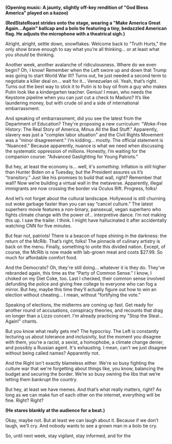 **(Opening music: A jaunty, slightly off-key rendition of "God Bless America" played on a kazoo)**

**(RedStateRoast strides onto the stage, wearing a "Make America Great Again…Again" ballcap and a bolo tie featuring a tiny, bedazzled American flag. He adjusts the microphone with a theatrical sigh.)**

Alright, alright, settle down, snowflakes. Welcome back to "Truth Hurts," the only show brave enough to say what you’re all thinking… or at least what you *should* be thinking.

Another week, another avalanche of ridiculousness. Where do we even begin? Oh, I know! Remember when the Left swore up and down that Trump was going to start World War III? Turns out, he just needed a second term to negotiate a killer deal on… wait for it… Venezuelan oil. Yeah, that’s right. Turns out the best way to stick it to Putin is to buy oil from a guy who makes Putin look like a kindergarten teacher. Genius! I mean, who needs the Keystone pipeline when you can just cut a check to Maduro? It’s like laundering money, but with crude oil and a side of international embarrassment.

And speaking of embarrassment, did you see the latest from the Department of Education? They're proposing a new curriculum: "Woke-Free History: The Real Story of America, Minus All the Bad Stuff." Apparently, slavery was just a "complex labor situation" and the Civil Rights Movement was a "minor disagreement." I’m kidding… mostly. The official statement is “Nuanced.” Because apparently, nuance is what we need when discussing the systematic oppression of millions. Honestly, I’m waiting for the companion course: "Advanced Gaslighting for Young Patriots."

But hey, at least the economy is… well, it's *something*. Inflation is still higher than Hunter Biden on a Tuesday, but the President assures us it’s “transitory.” Just like his promises to build that wall, right? Remember that wall? Now we’re building a virtual wall in the metaverse. Apparently, illegal immigrants are now crossing the border via Oculus Rift. Progress, folks!

And let’s not forget about the cultural landscape. Hollywood is still churning out woke garbage faster than you can say “cancel culture.” The latest superhero movie features a non-binary, pansexual, vegan superhero who fights climate change with the power of… interpretive dance. I’m not making this up. I saw the trailer. I think. I might have hallucinated it after accidentally watching CNN for five minutes.

But fear not, patriots! There is a beacon of hope shining in the darkness: the return of the McRib. That’s right, folks! The pinnacle of culinary artistry is back on the menu. Finally, something to unite this divided nation. Except, of course, the McRib is now made with lab-grown meat and costs $27.99. So much for affordable comfort food.

And the Democrats? Oh, they're still doing... whatever it is they do. They've rebranded again, this time as the "Party of Common Sense." I know, I choked on my Diet Coke, too. Last I checked, their common sense involved defunding the police and giving free college to everyone who can fog a mirror. But hey, maybe this time they’ll actually figure out how to win an election without cheating… I mean, without “fortifying the vote.”

Speaking of elections, the midterms are coming up fast. Get ready for another round of accusations, conspiracy theories, and recounts that drag on longer than a Lizzo concert. I'm already practicing my "Stop the Steal… Again!" chants.

But you know what really gets me? The hypocrisy. The Left is constantly lecturing us about tolerance and inclusivity, but the moment you disagree with them, you're a racist, a sexist, a homophobe, a climate change denier, and possibly a Russian agent. It's exhausting. I mean, can't we just disagree without being called names? Apparently not.

And the Right isn't exactly blameless either. We're so busy fighting the culture war that we're forgetting about things like, you know, balancing the budget and securing the border. We’re so busy owning the libs that we’re letting them bankrupt the country.

But hey, at least we have memes. And that’s what really matters, right? As long as we can make fun of each other on the internet, everything will be fine. Right? Right?

**(He stares blankly at the audience for a beat.)**

Okay, maybe not. But at least we can laugh about it. Because if we don’t laugh, we’ll cry. And nobody wants to see a grown man in a bolo tie cry.

So, until next week, stay vigilant, stay informed, and for the